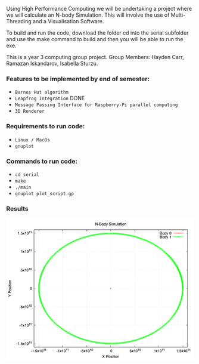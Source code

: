 Using High Performance Computing we will be undertaking a project where we will calculate an N-body Simulation. This will involve the use of Multi-Threading and a Visualisation Software.

To build and run the code, download the folder cd into the serial subfolder and use the make command to build and then you will be able to run the exe.

This is a year 3 computing group project.
Group Members: Hayden Carr, Ramazan Iskandarov, Isabella Sturzu.

### Features to be implemented by end of semester:
- `Barnes Hut algorithm`
- `Leapfrog Integration` DONE
- `Message Passing Interface for Raspberry-Pi parallel computing`
- `3D Renderer`

### Requirements to run code:
- `Linux / MacOs`
- `gnuplot`

### Commands to run code:
- `cd serial`
- `make`
- `./main`
- `gnuplot plot_script.gp`

### Results
![alt text](https://github.com/HaydenCar/GalacticSupercomputing/blob/two-body/serial/n_body_simulation.png)
